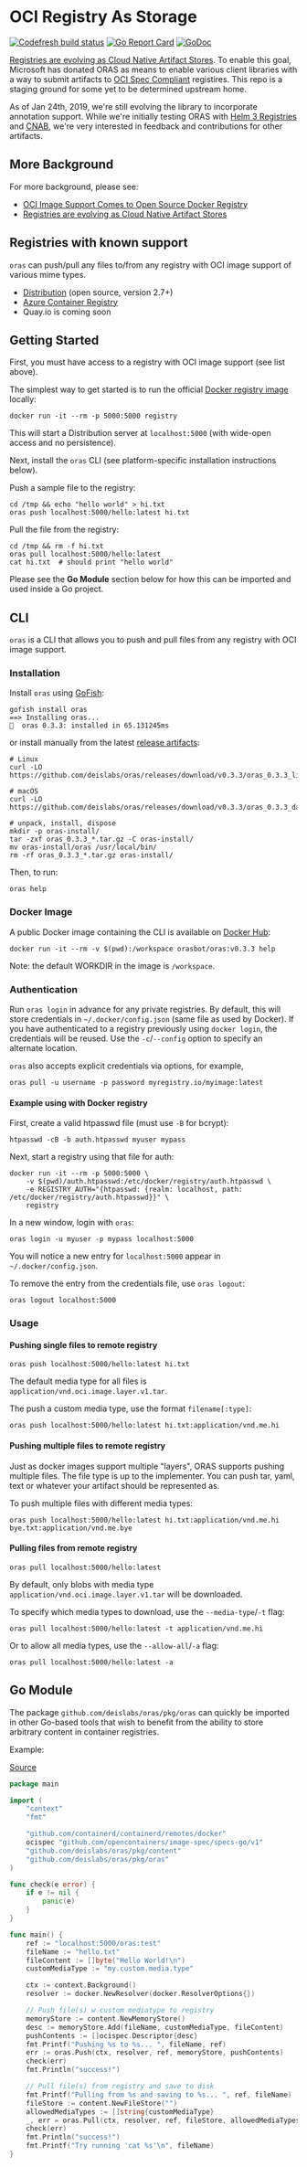 # OCI Registry As Storage
[![Codefresh build status]( https://g.codefresh.io/api/badges/pipeline/orasbot/deislabs%2Foras%2Fmaster?type=cf-1)]( https://g.codefresh.io/public/accounts/orasbot/pipelines/deislabs/oras/master)
[![Go Report Card](https://goreportcard.com/badge/github.com/deislabs/oras)](https://goreportcard.com/report/github.com/deislabs/oras)
[![GoDoc](https://godoc.org/github.com/deislabs/oras?status.svg)](https://godoc.org/github.com/deislabs/oras)

[Registries are evolving as Cloud Native Artifact Stores](https://stevelasker.blog/2019/01/25/cloud-native-artifact-stores-evolve-from-container-registries/). To enable this goal, Microsoft has donated ORAS as means to enable various client libraries with a way to submit artifacts to [OCI Spec Compliant](https://github.com/opencontainers/image-spec) registires. This repo is a staging ground for some yet to be determined upstream home. 

As of Jan 24th, 2019, we're still evolving the library to incorporate annotation support. While we're initially testing ORAS with [Helm 3 Registries](https://github.com/helm/community/blob/3689b3202e35361274241dc4ec188e1e6f1a2e53/proposals/helm-repo-container-registry-convergence/readme.md) and [CNAB](https://cnab.io), we're very interested in feedback and contributions for other artifacts. 

## More Background
For more background, please see:

- [OCI Image Support Comes to Open Source Docker Registry](https://www.opencontainers.org/blog/2018/10/11/oci-image-support-comes-to-open-source-docker-registry)
- [Registries are evolving as Cloud Native Artifact Stores](https://stevelasker.blog/2019/01/25/cloud-native-artifact-stores-evolve-from-container-registries/)

## Registries with known support

`oras` can push/pull any files to/from any registry with OCI image support of various mime types.

- [Distribution](https://github.com/docker/distribution) (open source, version 2.7+)
- [Azure Container Registry](https://aka.ms/acr/docs)
- Quay.io is coming soon

## Getting Started

First, you must have access to a registry with OCI image support (see list above).

The simplest way to get started is to run the official
[Docker registry image](https://hub.docker.com/_/registry) locally:

```
docker run -it --rm -p 5000:5000 registry
```

This will start a Distribution server at `localhost:5000`
(with wide-open access and no persistence).

Next, install the `oras` CLI (see platform-specific installation instructions below).

Push a sample file to the registry:

```
cd /tmp && echo "hello world" > hi.txt
oras push localhost:5000/hello:latest hi.txt
```

Pull the file from the registry:
```
cd /tmp && rm -f hi.txt
oras pull localhost:5000/hello:latest
cat hi.txt  # should print "hello world"
```

Please see the **Go Module** section below for how this can be imported and used
inside a Go project.

## CLI

`oras` is a CLI that allows you to push and pull files from
any registry with OCI image support.


### Installation

Install `oras` using [GoFish](https://gofi.sh/):
```
gofish install oras
==> Installing oras...
🐠  oras 0.3.3: installed in 65.131245ms
```

or install manually from the latest [release artifacts](https://github.com/deislabs/oras/releases):
```
# Linux
curl -LO https://github.com/deislabs/oras/releases/download/v0.3.3/oras_0.3.3_linux_amd64.tar.gz

# macOS
curl -LO https://github.com/deislabs/oras/releases/download/v0.3.3/oras_0.3.3_darwin_amd64.tar.gz

# unpack, install, dispose
mkdir -p oras-install/
tar -zxf oras_0.3.3_*.tar.gz -C oras-install/
mv oras-install/oras /usr/local/bin/
rm -rf oras_0.3.3_*.tar.gz oras-install/
```

Then, to run:

```
oras help
```
### Docker Image 	

A public Docker image containing the CLI is available on [Docker Hub](https://hub.docker.com/r/orasbot/oras):	

```	
docker run -it --rm -v $(pwd):/workspace orasbot/oras:v0.3.3 help
```	

Note: the default WORKDIR  in the image is `/workspace`.
 
### Authentication

Run `oras login` in advance for any private registries. By default, this will store credentials in `~/.docker/config.json` (same file as used by Docker). If you have authenticated to a registry previously using `docker login`, the credentials will be reused. Use the `-c`/`--config` option to specify an alternate location.

`oras` also accepts explicit credentials via options, for example,
```
oras pull -u username -p password myregistry.io/myimage:latest
```

#### Example using with Docker registry

First, create a valid htpasswd file (must use `-B` for bcrypt):
```
htpasswd -cB -b auth.htpasswd myuser mypass
```

Next, start a registry using that file for auth:
```
docker run -it --rm -p 5000:5000 \
    -v $(pwd)/auth.htpasswd:/etc/docker/registry/auth.htpasswd \
    -e REGISTRY_AUTH="{htpasswd: {realm: localhost, path: /etc/docker/registry/auth.htpasswd}}" \
    registry
```

In a new window, login with `oras`:
```
oras login -u myuser -p mypass localhost:5000
```

You will notice a new entry for `localhost:5000` appear in `~/.docker/config.json`.

To remove the entry from the credentials file, use `oras logout`:
```
oras logout localhost:5000
```

### Usage

#### Pushing single files to remote registry
```
oras push localhost:5000/hello:latest hi.txt
```

The default media type for all files is `application/vnd.oci.image.layer.v1.tar`.

The push a custom media type, use the format `filename[:type]`:
```
oras push localhost:5000/hello:latest hi.txt:application/vnd.me.hi
```

#### Pushing multiple files to remote registry
Just as docker images support multiple "layers", ORAS supports pushing multiple files. The file type is up to the implementer. You can push tar, yaml, text or whatever your artifact should be represented as.

To push multiple files with different media types:
```
oras push localhost:5000/hello:latest hi.txt:application/vnd.me.hi bye.txt:application/vnd.me.bye
```

#### Pulling files from remote registry
```
oras pull localhost:5000/hello:latest
```

By default, only blobs with media type `application/vnd.oci.image.layer.v1.tar` will be downloaded.

To specify which media types to download, use the `--media-type`/`-t` flag:
```
oras pull localhost:5000/hello:latest -t application/vnd.me.hi
```

Or to allow all media types, use the `--allow-all`/`-a` flag:
```
oras pull localhost:5000/hello:latest -a
```

## Go Module

The package `github.com/deislabs/oras/pkg/oras` can quickly be imported in other Go-based tools that
wish to benefit from the ability to store arbitrary content in container registries.

Example:

[Source](examples/simple_push_pull.go)

```go
package main

import (
	"context"
	"fmt"

	"github.com/containerd/containerd/remotes/docker"
	ocispec "github.com/opencontainers/image-spec/specs-go/v1"
	"github.com/deislabs/oras/pkg/content"
	"github.com/deislabs/oras/pkg/oras"
)

func check(e error) {
	if e != nil {
		panic(e)
	}
}

func main() {
	ref := "localhost:5000/oras:test"
	fileName := "hello.txt"
	fileContent := []byte("Hello World!\n")
	customMediaType := "my.custom.media.type"

	ctx := context.Background()
	resolver := docker.NewResolver(docker.ResolverOptions{})

	// Push file(s) w custom mediatype to registry
	memoryStore := content.NewMemoryStore()
	desc := memoryStore.Add(fileName, customMediaType, fileContent)
	pushContents := []ocispec.Descriptor{desc}
	fmt.Printf("Pushing %s to %s... ", fileName, ref)
	err := oras.Push(ctx, resolver, ref, memoryStore, pushContents)
	check(err)
	fmt.Println("success!")

	// Pull file(s) from registry and save to disk
	fmt.Printf("Pulling from %s and saving to %s... ", ref, fileName)
	fileStore := content.NewFileStore("")
	allowedMediaTypes := []string{customMediaType}
	_, err = oras.Pull(ctx, resolver, ref, fileStore, allowedMediaTypes...)
	check(err)
	fmt.Println("success!")
	fmt.Printf("Try running 'cat %s'\n", fileName)
}
```

